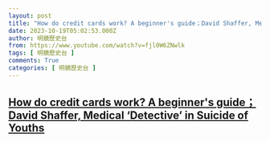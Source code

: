 ```yaml
---
layout: post
title: "How do credit cards work? A beginner's guide；David Shaffer, Medical ‘Detective’ in Suicide of Youths"
date: 2023-10-19T05:02:53.000Z
author: 明鏡歷史台
from: https://www.youtube.com/watch?v=fjl0W6ZNwlk
tags: [ 明鏡歷史台 ]
comments: True
categories: [ 明鏡歷史台 ]
---
```

<!--1697691773000-->
[How do credit cards work? A beginner's guide；David Shaffer, Medical ‘Detective’ in Suicide of Youths](https://www.youtube.com/watch?v=fjl0W6ZNwlk)
------

<div>

</div>
